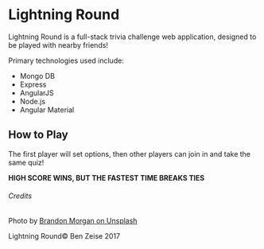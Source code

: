 # Lightning Round

Lightning Round is a full-stack trivia challenge web application, designed to be played with nearby friends!

Primary technologies used include:
* Mongo DB
* Express
* AngularJS
* Node.js
* Angular Material

## How to Play

The first player will set options, then other players can join in and take the same quiz!

**HIGH SCORE WINS, BUT THE FASTEST TIME BREAKS TIES**

###### Credits

Photo by [Brandon Morgan on Unsplash](https://unsplash.com/@littleppl85?utm_medium=referral&utm_campaign=photographer-credit&utm_content=creditBadge)

Lightning Round&copy; Ben Zeise 2017
